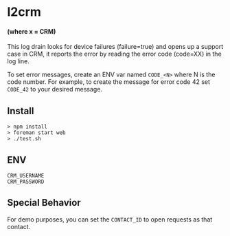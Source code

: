 # l2crm
#### (where x = CRM)

This log drain looks for device failures (failure=true) and opens
up a support case in CRM, it reports the error by reading
the error code (code=XX) in the log line.

To set error messages, create an ENV var named `CODE_<N>` where N is the code number.  For example, to create the message for error code 42 set `CODE_42` to your desired message.


## Install

    > npm install
    > foreman start web
    > ./test.sh

## ENV

    CRM_USERNAME
    CRM_PASSWORD


## Special Behavior

For demo purposes, you can set the `CONTACT_ID` to open requests as
that contact.
